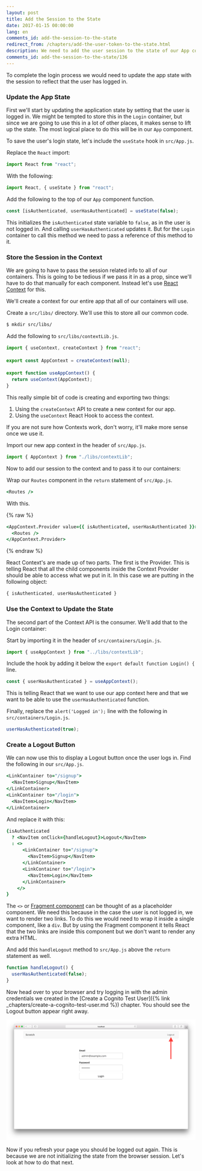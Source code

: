 ```yaml
---
layout: post
title: Add the Session to the State
date: 2017-01-15 00:00:00
lang: en
comments_id: add-the-session-to-the-state
redirect_from: /chapters/add-the-user-token-to-the-state.html
description: We need to add the user session to the state of our App component in our React.js app. We are going to use React context through the useContext hook to store it and pass it to all our child components. 
comments_id: add-the-session-to-the-state/136
---
```


To complete the login process we would need to update the app state with the session to reflect that the user has logged in.

### Update the App State

First we'll start by updating the application state by setting that the user is logged in. We might be tempted to store this in the `Login` container, but since we are going to use this in a lot of other places, it makes sense to lift up the state. The most logical place to do this will be in our `App` component.

To save the user's login state, let's include the `useState` hook in `src/App.js`.

<img class="code-marker" src="/assets/s.png" />Replace the `React` import:

``` javascript
import React from "react";
```

<img class="code-marker" src="/assets/s.png" />With the following:

``` javascript
import React, { useState } from "react";
```

<img class="code-marker" src="/assets/s.png" />Add the following to the top of our `App` component function.

``` javascript
const [isAuthenticated, userHasAuthenticated] = useState(false);
```

This initializes the `isAuthenticated` state variable to `false`, as in the user is not logged in. And calling `userHasAuthenticated` updates it. But for the `Login` container to call this method we need to pass a reference of this method to it.

### Store the Session in the Context

We are going to have to pass the session related info to all of our containers. This is going to be tedious if we pass it in as a prop, since we'll have to do that manually for each component. Instead let's use [React Context](https://reactjs.org/docs/context.html) for this.

We'll create a context for our entire app that all of our containers will use.

<img class="code-marker" src="/assets/s.png" />Create a `src/libs/` directory. We'll use this to store all our common code.

``` bash
$ mkdir src/libs/
```

<img class="code-marker" src="/assets/s.png" />Add the following to `src/libs/contextLib.js`.

``` javascript
import { useContext, createContext } from "react";

export const AppContext = createContext(null);

export function useAppContext() {
  return useContext(AppContext);
}
```

This really simple bit of code is creating and exporting two things:
1. Using the `createContext` API to create a new context for our app.
2. Using the `useContext` React Hook to access the context.

If you are not sure how Contexts work, don't worry, it'll make more sense once we use it.

<img class="code-marker" src="/assets/s.png" />Import our new app context in the header of `src/App.js`.

``` javascript
import { AppContext } from "./libs/contextLib";
```

Now to add our session to the context and to pass it to our containers:

<img class="code-marker" src="/assets/s.png" />Wrap our `Routes` component in the `return` statement of `src/App.js`.

``` coffee
<Routes />
```

<img class="code-marker" src="/assets/s.png" />With this.

{% raw %}
``` coffee
<AppContext.Provider value={{ isAuthenticated, userHasAuthenticated }}>
  <Routes />
</AppContext.Provider>
```
{% endraw %}

React Context's are made up of two parts. The first is the Provider. This is telling React that all the child components inside the Context Provider should be able to access what we put in it. In this case we are putting in the following object:

``` javascript
{ isAuthenticated, userHasAuthenticated }
```

### Use the Context to Update the State

The second part of the Context API is the consumer. We'll add that to the Login container:

<img class="code-marker" src="/assets/s.png" />Start by importing it in the header of `src/containers/Login.js`.

``` javascript
import { useAppContext } from "../libs/contextLib";
```

<img class="code-marker" src="/assets/s.png" />Include the hook by adding it below the `export default function Login() {` line.

``` javascript
const { userHasAuthenticated } = useAppContext();
```

This is telling React that we want to use our app context here and that we want to be able to use the `userHasAuthenticated` function.

<img class="code-marker" src="/assets/s.png" />Finally, replace the `alert('Logged in');` line with the following in `src/containers/Login.js`.

``` javascript
userHasAuthenticated(true);
```

### Create a Logout Button

We can now use this to display a Logout button once the user logs in. Find the following in our `src/App.js`.

``` coffee
<LinkContainer to="/signup">
  <NavItem>Signup</NavItem>
</LinkContainer>
<LinkContainer to="/login">
  <NavItem>Login</NavItem>
</LinkContainer>
```

<img class="code-marker" src="/assets/s.png" />And replace it with this:

``` coffee
{isAuthenticated
  ? <NavItem onClick={handleLogout}>Logout</NavItem>
  : <>
      <LinkContainer to="/signup">
        <NavItem>Signup</NavItem>
      </LinkContainer>
      <LinkContainer to="/login">
        <NavItem>Login</NavItem>
      </LinkContainer>
    </>
}
```

The `<>` or [Fragment component](https://reactjs.org/docs/fragments.html) can be thought of as a placeholder component. We need this because in the case the user is not logged in, we want to render two links. To do this we would need to wrap it inside a single component, like a `div`. But by using the Fragment component it tells React that the two links are inside this component but we don't want to render any extra HTML.

<img class="code-marker" src="/assets/s.png" />And add this `handleLogout` method to `src/App.js` above the `return` statement as well.

``` javascript
function handleLogout() {
  userHasAuthenticated(false);
}
```

Now head over to your browser and try logging in with the admin credentials we created in the [Create a Cognito Test User]({% link _chapters/create-a-cognito-test-user.md %}) chapter. You should see the Logout button appear right away.

![Login state updated screenshot](/assets/login-state-updated.png)

Now if you refresh your page you should be logged out again. This is because we are not initializing the state from the browser session. Let's look at how to do that next.
